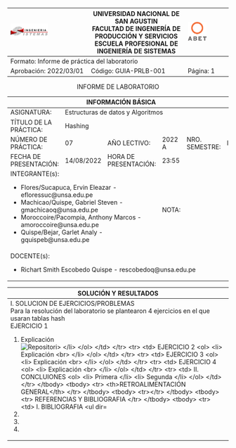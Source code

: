 <div dir="auto" align="center">
    <table>
        <tbody>
            <tr>
                <td>
                    <a target="_blank" rel="noopener noreferrer" href="https://github.com/rescobedoq/pw2/blob/main/epis.png?raw=true"><img src="https://github.com/rescobedoq/pw2/raw/main/epis.png?raw=true" alt="EPIS" style="width: 50%; max-width: 100%;"></a>
                </td>
                <th>
                    <span>UNIVERSIDAD NACIONAL DE SAN AGUSTIN</span><br>
                    <span>FACULTAD DE INGENIERÍA DE PRODUCCIÓN Y SERVICIOS</span><br>
                    <span>ESCUELA PROFESIONAL DE INGENIERÍA DE SISTEMAS</span>
                </th>
                <td>
                    <a target="_blank" rel="noopener noreferrer" href="https://github.com/rescobedoq/pw2/blob/main/abet.png?raw=true"><img src="https://github.com/rescobedoq/pw2/raw/main/abet.png?raw=true" alt="ABET" style="width: 50%; max-width: 100%;"></a>
                </td>
            </tr>
        </tbody>
        <tbody>
            <tr>
                <td colspan="3"><span>Formato</span>: Informe de práctica del laboratorio</td>
            </tr>
            <tr>
                <td><span>Aprobación</span>: 2022/03/01</td>
                <td><span>Código</span>: GUIA-PRLB-001</td>
                <td><span>Página</span>: 1</td>
            </tr>
        </tbody>
	</table>
<div>
<div dir="auto">
	<div dir="auto" align="center">
        <span>INFORME DE LABORATORIO</span>
	</div>
    <table>
        <tbody>
            <tr>
                <th colspan="6">INFORMACIÓN BÁSICA</th>
            </tr>
        </tbody>
        <tbody>
		    <tr>
			    <td>ASIGNATURA:</td>
			    <td colspan="5">Estructuras de datos y Algoritmos</td>
		    </tr>
		    <tr>
			    <td>TÍTULO DE LA PRÁCTICA:</td>
			    <td colspan="5">Hashing</td>
		    </tr>
		    <tr>
			    <td>NÚMERO DE PRÁCTICA:</td>
			    <td>07</td>
			    <td>AÑO LECTIVO:</td>
			    <td>2022 A</td>
			    <td>NRO. SEMESTRE:</td>
			    <td>III</td>
		    </tr>
		    <tr>
			    <td>FECHA DE PRESENTACIÓN:</td>
			    <td>14/08/2022</td>
			    <td>HORA DE PRESENTACIÓN:</td>
			    <td colspan="3">23:55</td>
		    </tr>
		    <tr>
			    <td colspan="3">INTEGRANTE(s):
				    <ul dir="auto">
					    <li>Flores/Sucapuca, Ervin Eleazar - efloressuc@unsa.edu.pe</li>
                        <li>Machicao/Quispe, Gabriel Steven - gmachicaoq@unsa.edu.pe</li>
                        <li>Moroccoire/Pacompia, Anthony Marcos - amoroccoire@unsa.edu.pe</li>
                        <li>Quispe/Bejar, Garlet Analy - gquispeb@unsa.edu.pe</li>
				    </ul>
			    </td>
			    <td>NOTA:</td>
			    <td colspan="2"></td>
		    </tr>
		    <tr>
			    <td colspan="6">DOCENTE(s):
				    <ul dir="auto">
					    <li>Richart Smith Escobedo Quispe - rescobedoq@unsa.edu.pe</li>
				    </ul>
			    </td>
		    </tr>
	    </tbody>
    </table>
    <table>
        <tbody>
            <tr>
                <th>SOLUCIÓN Y RESULTADOS</th>
            </tr>
        </tbody>
        <tbody>
            <tr>
                <td>
                    I. SOLUCION DE EJERCICIOS/PROBLEMAS
                    <br>
                    Para la resolución del laboratorio se plantearon 4 ejercicios en el que usaran tablas hash
                    <br>
                    EJERCICIO 1
                    <ol>
                        <li>
                            Explicación
                            <br>
                            <img src="images/captura1.png" alt="Repositori>
                        </li>
                    </ol>
                </td>
            </tr>
            <tr>
                <td>
                    EJERCICIO 2
                    <ol>
                        <li>
                            Explicación
                            <br>
                        </li>
                    </ol>
                </td>
            </tr>
            <tr>
                <td>
                    EJERCICIO 3
                    <ol>
                        <li>
                            Explicación
                            <br>
                        </li>
                    </ol>
                </td>
            </tr>
            <tr>
                <td>
                    EJERCICIO 4
                    <ol>
                        <li>
                            Explicación
                            <br>
                        </li>
                    </ol>
                </td>
            </tr>
            <tr>
                <td>
                    II. CONCLUIONES
                    <ol>
                        <li>
                            Primera
                        </li>
                        <li>
                            Segunda
                        </li>
                    </ol>
                </td>
            </tr>
        </tbody>
        <tbody>
            <tr>
                <th>RETROALIMENTACIÓN GENERAL</th>
            </tr>
        </tbody>
        <tbody>
            <tr></tr>
        </tbody>
        <tbody>
            <tr>
                REFERENCIAS Y BIBLIOGRAFIA
            </tr>
        </tbody>
        <tbody>
            <tr>
                <td>
                    I. BIBLIOGRAFIA
                    <ul dir="auto">
                        <li></li>
                        <li></li>
                        <li></li>
                    </ul>
                </td>
            </tr>
        </tbody>
    </table>
</div>
